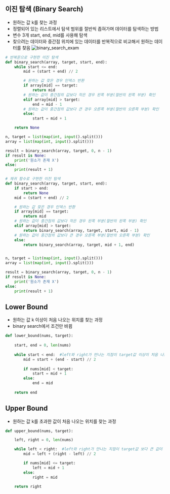 이진 탐색 (Binary Search)
-
- 원하는 값 k를 찾는 과정
- 정렬되어 있는 리스트에서 탐색 범위를 절반씩 좁혀가며 데이터를 탐색하는 방법
- 변수 3개 start, end, mid를 사용해 탐색
- 찾으려는 데이터와 중간점 위치에 있는 데이터를 반복적으로 비교해서 원하는 데이터를 찾음
![binary_search_exam](https://blog.penjee.com/wp-content/uploads/2015/04/binary-and-linear-search-animations.gif)
```python
# 반복문으로 구현한 이진 탐색
def binary_search(array, target, start, end):
    while start <= end:
        mid = (start + end) // 2

        # 원하는 값 찾은 경우 인덱스 반환
        if array[mid] == target:
            return mid
        # 원하는 값이 중간점의 값보다 작은 경우 왼쪽 부분(절반의 왼쪽 부분) 확인
        elif array[mid] > target:
            end = mid - 1
        # 원하는 값이 중간점의 값보다 큰 경우 오른쪽 부분(절반의 오른쪽 부분) 확인
        else:
            start = mid + 1

    return None

n, target = list(map(int, input().split()))
array = list(map(int, input().split()))

result = binary_search(array, target, 0, n - 1)
if result is None:
    print('원소가 존재 X')
else:
    print(result + 1)
```

```python
# 재귀 함수로 구현한 이진 탐색
def binary_search(array, target, start, end):
    if start > end:
        return None
    mid = (start + end) // 2

    # 원하는 값 찾은 경우 인덱스 반환
    if array[mid] == target:
        return mid
    # 원하는 값이 중간점의 값보다 작은 경우 왼쪽 부분(절반의 왼쪽 부분) 확인
    elif array[mid] > target:
        return binary_search(array, target, start, mid - 1)
    # 원하는 값이 중간점의 값보다 큰 경우 오른쪽 부분(절반의 오른쪽 부분) 확인
    else:
        return binary_search(array, target, mid + 1, end)


n, target = list(map(int, input().split()))
array = list(map(int, input().split()))

result = binary_search(array, target, 0, n - 1)
if result is None:
    print('원소가 존재 X')
else:
    print(result + 1)
```
Lower Bound
-
- 원하는 값 k 이상이 처음 나오는 위치를 찾는 과정
- binary search에서 조건만 바뀜
```python
def lower_bound(nums, target):
    
    start, end = 0, len(nums)
    
    while start < end:  #left와 right가 만나는 지점이 target값 이상이 처음 나오는 위치
        mid = start + (end - start) // 2
        
        if nums[mid] < target:
            start = mid + 1
        else:
            end = mid
    
    return end
```

Upper Bound
-
- 원하는 값 k를 초과한 값이 처음 나오는 위치를 찾는 과정
```python
def upper_bound(nums, target):

    left, right = 0, len(nums)

    while left < right:  #left와 right가 만나는 지점이 target값 보다 큰 값이 처음 나오는 위치
        mid = left + (right - left) // 2

        if nums[mid] <= target:
            left = mid + 1
        else:
            right = mid 

    return right
```